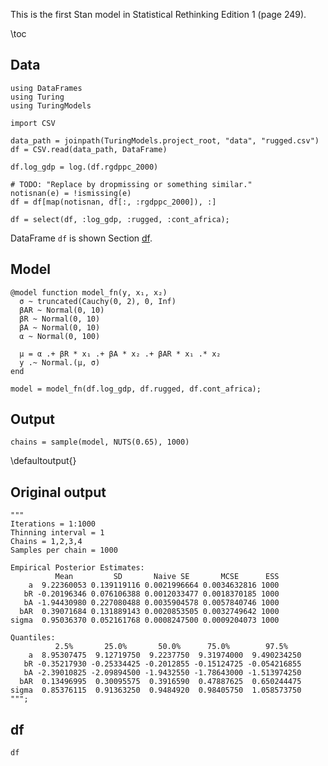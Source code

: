 <!--This file was generated, do not modify it.-->
This is the first Stan model in Statistical Rethinking Edition 1 (page 249).

\toc

## Data

```julia:ex1
using DataFrames
using Turing
using TuringModels

import CSV

data_path = joinpath(TuringModels.project_root, "data", "rugged.csv")
df = CSV.read(data_path, DataFrame)

df.log_gdp = log.(df.rgdppc_2000)

# TODO: "Replace by dropmissing or something similar."
notisnan(e) = !ismissing(e)
df = df[map(notisnan, df[:, :rgdppc_2000]), :]

df = select(df, :log_gdp, :rugged, :cont_africa);
```

DataFrame `df` is shown Section [df](#df).

## Model

```julia:ex2
@model function model_fn(y, x₁, x₂)
  σ ~ truncated(Cauchy(0, 2), 0, Inf)
  βAR ~ Normal(0, 10)
  βR ~ Normal(0, 10)
  βA ~ Normal(0, 10)
  α ~ Normal(0, 100)

  μ = α .+ βR * x₁ .+ βA * x₂ .+ βAR * x₁ .* x₂
  y .~ Normal.(μ, σ)
end

model = model_fn(df.log_gdp, df.rugged, df.cont_africa);
```

## Output

```julia:ex3
chains = sample(model, NUTS(0.65), 1000)
```

\defaultoutput{}

## Original output

```julia:ex4
"""
Iterations = 1:1000
Thinning interval = 1
Chains = 1,2,3,4
Samples per chain = 1000

Empirical Posterior Estimates:
          Mean         SD       Naive SE       MCSE      ESS
    a  9.22360053 0.139119116 0.0021996664 0.0034632816 1000
   bR -0.20196346 0.076106388 0.0012033477 0.0018370185 1000
   bA -1.94430980 0.227080488 0.0035904578 0.0057840746 1000
  bAR  0.39071684 0.131889143 0.0020853505 0.0032749642 1000
sigma  0.95036370 0.052161768 0.0008247500 0.0009204073 1000

Quantiles:
          2.5%       25.0%       50.0%      75.0%        97.5%
    a  8.95307475  9.12719750  9.2237750  9.31974000  9.490234250
   bR -0.35217930 -0.25334425 -0.2012855 -0.15124725 -0.054216855
   bA -2.39010825 -2.09894500 -1.9432550 -1.78643000 -1.513974250
  bAR  0.13496995  0.30095575  0.3916590  0.47887625  0.650244475
sigma  0.85376115  0.91363250  0.9484920  0.98405750  1.058573750
""";
```

## df

```julia:ex5
df
```

